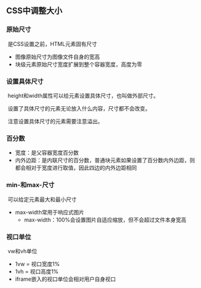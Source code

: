 ## CSS中调整大小

### 原始尺寸

​	是CSS设置之前，HTML元素固有尺寸

- 图像原始尺寸为图像文件自身的宽高
- 块级元素原始尺寸宽度扩展到整个容器宽度，高度为零

### 设置具体尺寸

​	height和width属性可以给元素设置具体尺寸，也叫做外部尺寸。

​	设置了具体尺寸的元素无论放入什么内容，尺寸都不会改变。

​	注意设置具体尺寸的元素需要注意溢出。

### 百分数

- 宽度：是父容器宽度百分数
- 内外边距：是内联尺寸的百分数，普通块元素如果设置了百分数内外边距，则都会相对于宽度进行取值，因此四边的内外边距相同

### min-和max-尺寸

​	可以给定元素最大和最小尺寸

- max-width常用于响应式图片
  - max-width：100%会设置图片自适应缩放，但不会超过文件本身宽高

### 视口单位

​	vw和vh单位

- 1vw = 视口宽度1%
- 1vh = 视口高度1%
- iframe嵌入的视口单位会相对用户自身视口